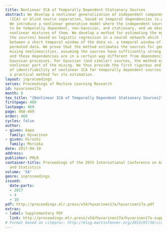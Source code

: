 ```yaml
---
title: Nonlinear ICA of Temporally Dependent Stationary Sources
abstract: We develop a nonlinear generalization of independent component analysis
  (ICA) or blind source separation, based on temporal dependencies (e.g. autocorrelations).
  We introduce a nonlinear generative model where the independent sources are assumed
  to be temporally dependent, non-Gaussian, and stationary, and we observe arbitrarily
  nonlinear mixtures of them. We develop a method for estimating the model (i.e. separating
  the sources) based on logistic regression in a neural network which learns to discriminate
  between a short temporal window of the data vs. a temporal window of temporally
  permuted data. We prove that the method estimates the sources for general smooth
  mixing nonlinearities, assuming the sources have sufficiently strong temporal dependencies,
  and these dependencies are in a certain way different from dependencies found in
  Gaussian processes. For Gaussian (and similar) sources, the method estimates the
  nonlinear part of the mixing. We thus provide the first rigorous and general proof
  of identifiability of nonlinear ICA for temporally dependent sources, together with
  a practical method for its estimation.
layout: inproceedings
series: Proceedings of Machine Learning Research
id: hyvarinen17a
month: 0
tex_title: "{Nonlinear ICA of Temporally Dependent Stationary Sources}"
firstpage: 460
lastpage: 469
page: 460-469
order: 460
cycles: false
author:
- given: Aapo
  family: Hyvarinen
- given: Hiroshi
  family: Morioka
date: 2017-04-10
address: 
publisher: PMLR
container-title: Proceedings of the 20th International Conference on Artificial Intelligence
  and Statistics
volume: '54'
genre: inproceedings
issued:
  date-parts:
  - 2017
  - 4
  - 10
pdf: http://proceedings.mlr.press/v54/hyvarinen17a/hyvarinen17a.pdf
extras:
- label: Supplementary PDF
  link: http://proceedings.mlr.press/v54/hyvarinen17a/hyvarinen17a-supp.pdf
# Format based on citeproc: http://blog.martinfenner.org/2013/07/30/citeproc-yaml-for-bibliographies/
---
```

